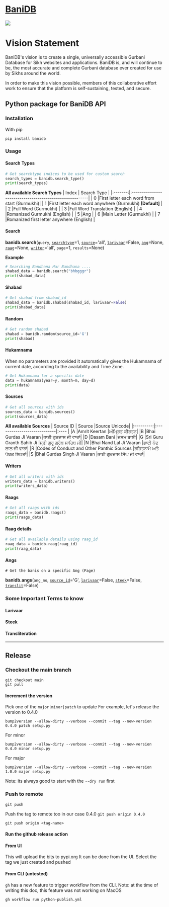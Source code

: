 # [BaniDB](https://pypi.org/user/KhalisFoundation/)
[![](bdb.svg)](http://banidb.com)

# Vision Statement

BaniDB's vision is to create a single, universally accessible Gurbani Database for Sikh websites and applications. BaniDB is, and will continue to be, the most accurate and complete Gurbani database ever created for use by Sikhs around the world.

In order to make this vision possible, members of this collaborative effort work to ensure that the platform is self-sustaining, tested, and secure.

## Python package for BaniDB API

### Installation
With pip
```
pip install banidb
```

### **Usage**

#### **Search Types**
```python
# Get searchtype indices to be used for custom search
search_types = banidb.search_type()
print(search_types)
```

**All available Search Types**
| Index   | Search Type                                             |
|:-------:|:--------------------------------------------------------|
|    0    |First letter each word from start (Gurmukhi)|
|    1    |First letter each word anywhere (Gurmukhi) **[Default]** |
|    2    |Full Word (Gurmukhi)                                     |
|    3    |Full Word Translation (English)                          |
|    4    |Romanized Gurmukhi (English)                             |
|    5    |Ang                                                      |
|    6    |Main Letter (Gurmukhi)                                   |
|    7    |Romanized first letter anywhere (English)                |


#### **Search**

**banidb.search**(`query`, [`searchtype`](https://github.com/MySmilingTurban/banidb-api-python/blob/docs/README.md#search-types)=1, [`source`](https://github.com/MySmilingTurban/banidb-api-python/blob/docs/README.md#sources)='all', [`larivaar`](https://github.com/MySmilingTurban/banidb-api-python/blob/docs/README.md#larivaar)=False, [`ang`](https://github.com/MySmilingTurban/banidb-api-python/blob/docs/README.md#angs)=None, [`raag`](https://github.com/MySmilingTurban/banidb-api-python/blob/docs/README.md#raags)=None, [`writer`](https://github.com/MySmilingTurban/banidb-api-python/blob/docs/README.md#writers)='all', `page`=1, `results`=None)


**Example**
```python
# Searching Bandhana Har Bandhana ....
shabad_data = banidb.search("bhbgggr")
print(shabad_data)
```

#### **Shabad**
```python
# Get shabad from shabad_id
shabad_data = banidb.shabad(shabad_id, larivaar=False)
print(shabad_data)
```

#### **Random**
```python
# Get random shabad
shabad = banidb.random(source_id='G')
print(shabad)
```

#### **Hukamnama**
When no parameters are provided it automatically gives the Hukamnama of current date, according to the availability and Time Zone.
```python
# Get Hukamnama for a specific date 
data = hukamnama(year=y, month=m, day=d)
print(data)
```

#### **Sources**
```python
# Get all sources with ids
sources_data = banidb.sources()
print(sources_data)
```
**All available Sources**
| Source ID | Source                      |Source Unicode|
|:---------:|:----------------------------|:---- |
|A          |Amrit Keertan                |ਅੰਮ੍ਰਿਤ ਕੀਰਤਨ|
|B          |Bhai Gurdas Ji Vaaran        |ਭਾਈ ਗੁਰਦਾਸ ਜੀ ਵਾਰਾਂ|
|D          |Dasam Bani                   |ਦਸਮ ਬਾਣੀ|
|G          |Sri Guru Granth Sahib Ji     |ਸ੍ਰੀ ਗੁਰੂ ਗ੍ਰੰਥ ਸਾਹਿਬ ਜੀ|
|N          |Bhai Nand Lal Ji Vaaran      |ਭਾਈ ਨੰਦ ਲਾਲ ਜੀ ਵਾਰਾਂ|
|R          |Codes of Conduct and Other Panthic Sources |ਰਹਿਤਨਾਮੇ ਅਤੇ ਪੰਥਕ ਲਿਖ਼ਤਾਂ|
|S          |Bhai Gurdas Singh Ji Vaaran  |ਭਾਈ ਗੁਰਦਾਸ ਸਿੰਘ ਜੀ ਵਾਰਾਂ|


#### **Writers**
```python
# Get all writers with ids
writers_data = banidb.writers()
print(writers_data)
```

#### **Raags**
```python
# Get all raags with ids
raags_data = banidb.raags()
print(raags_data)
```

#### **Raag details**
```python
# Get all available details using raag_id
raag_data = banidb.raag(raag_id)
print(raag_data)
```

#### **Angs**

`# Get the banis on a specific Ang (Page)`

**banidb.angs**(`ang_no`, [`source_id`](https://github.com/MySmilingTurban/banidb-api-python/blob/docs/README.md#sources)='G', [`larivaar`](https://github.com/MySmilingTurban/banidb-api-python/blob/docs/README.md#larivaar)=False, [`steek`](https://github.com/MySmilingTurban/banidb-api-python/blob/docs/README.md#steek)=False, [`translit`](https://github.com/MySmilingTurban/banidb-api-python/blob/docs/README.md#transliterations)=False)

### **Some Important Terms to know**
#### Larivaar
#### Steek
#### Transliteration

---
## Release
### Checkout the main branch
``` 
git checkout main
git pull
```

#### Increment the version 

Pick one of the `major|minor|patch` to update 
For example, let's release the version to 0.4.0

```
bump2version --allow-dirty --verbose --commit --tag --new-version 0.4.0 patch setup.py
```

For minor
``` 
bump2version --allow-dirty --verbose --commit --tag --new-version 0.4.0 minor setup.py

```

For major
```  
bump2version --allow-dirty --verbose --commit --tag --new-version 1.0.0 major setup.py

```

Note: its always good to start with the `--dry run` first

### Push to remote
```
git push

```
Push the tag to remote too
in our case 0.4.0 `git push origin 0.4.0`
```
git push origin <tag-name>
```

#### Run the github release action

#### From UI
This will upload the bits to pypi.org
It can be done from the UI. Select the tag we just created and pushed

#### From CLI (untested)
`gh` has a new feature to trigger workflow from the CLI. 
Note: at the time of writing this doc, this feature was not working on MacOS 
``` 
gh workflow run python-publish.yml
```
